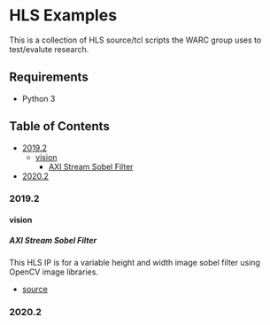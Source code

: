 # HLS Examples

This is a collection of HLS source/tcl scripts the WARC group uses to test/evalute research.

## Requirements

- Python 3

## Table of Contents
<!-- TOC -->

- [2019.2](#20192)
    - [vision](#vision)
        - [AXI Stream Sobel Filter](#axi-stream-sobel-filter)
- [2020.2](#20202)

<!-- /TOC -->

### 2019.2

#### vision

##### AXI Stream Sobel Filter

This HLS IP is for a variable height and width image sobel filter using OpenCV image libraries.

- [source](2019.2/vision/axis_sobel)

### 2020.2
